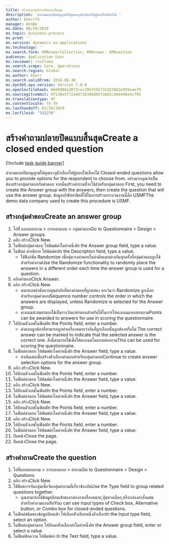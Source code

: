 ```yaml
---
title: สร้างคำถามปลายปิดแบบสิ้นสุด
description: 'คำถามแบบปิดอนุญาตให้คุณระบุตัวเลือกให้ผู้ตอบให้เลือกได้ '
author: kherr75
manager: AnnBe
ms.date: 08/29/2018
ms.topic: business-process
ms.prod: ''
ms.service: dynamics-ax-applications
ms.technology: ''
ms.search.form: KMAnswerCollection, KMAnswer, KMQuestion
audience: Application User
ms.reviewer: rschloma
ms.search.scope: Core, Operations
ms.search.region: Global
ms.author: kherr
ms.search.validFrom: 2016-06-30
ms.dyn365.ops.version: Version 7.0.0
ms.openlocfilehash: 6b08988a3872cec39b7592732d23862e959aae79
ms.sourcegitcommit: 0f530e5f72a40f383868957a6b5cb0e446e4c795
ms.translationtype: HT
ms.contentlocale: th-TH
ms.lasthandoff: 01/29/2019
ms.locfileid: "332276"
---
```

# <a name="create-a-closed-ended-question"></a><span data-ttu-id="dcff3-103">สร้างคำถามปลายปิดแบบสิ้นสุด</span><span class="sxs-lookup"><span data-stu-id="dcff3-103">Create a closed ended question</span></span>

[!include [task guide banner](../../includes/task-guide-banner.md)]

<span data-ttu-id="dcff3-104">คำถามแบบปิดอนุญาตให้คุณระบุตัวเลือกให้ผู้ตอบให้เลือกได้ </span><span class="sxs-lookup"><span data-stu-id="dcff3-104">Closed-ended questions allow you to provide options for the respondent to choose from.</span></span> <span data-ttu-id="dcff3-105">อย่างแรกคุณจำเป็นต้องสร้างกลุ่มคำตอบกับคำตอบ จากนั้นสร้างคำถามที่จะใช้สำหรับกลุ่มคำตอบ </span><span class="sxs-lookup"><span data-stu-id="dcff3-105">First, you need to create the Answer group with the answers, then create the question that will use the answer group.</span></span> <span data-ttu-id="dcff3-106">ข้อมูลบริษัทสาธิตที่ใช้ในการสร้างกระบวนงานนี้คือ USMF</span><span class="sxs-lookup"><span data-stu-id="dcff3-106">The demo data company used to create this procedure is USMF.</span></span>


## <a name="create-an-answer-group"></a><span data-ttu-id="dcff3-107">สร้างกลุ่มคำตอบ</span><span class="sxs-lookup"><span data-stu-id="dcff3-107">Create an answer group</span></span>
1. <span data-ttu-id="dcff3-108">ไปที่ แบบสอบถาม > การออกแบบ > กลุ่มคำตอบ</span><span class="sxs-lookup"><span data-stu-id="dcff3-108">Go to Questionnaire > Design > Answer groups.</span></span>
2. <span data-ttu-id="dcff3-109">คลิก สร้าง</span><span class="sxs-lookup"><span data-stu-id="dcff3-109">Click New.</span></span>
3. <span data-ttu-id="dcff3-110">ในฟิลด์กลุ่มคำตอบ ให้พิมพ์ค่าใดค่าหนึ่ง</span><span class="sxs-lookup"><span data-stu-id="dcff3-110">In the Answer group field, type a value.</span></span>
4. <span data-ttu-id="dcff3-111">ในฟิลด์ คำอธิบาย ให้พิมพ์ค่า</span><span class="sxs-lookup"><span data-stu-id="dcff3-111">In the Description field, type a value.</span></span>
    * <span data-ttu-id="dcff3-112">ใช้ฟังก์ชัน Randomize เพื่อสุ่มวางคำตอบในลำดับแตกต่างกันทุกครั้งที่กลุ่มคำตอบถูกใช้สำหรับคำถาม</span><span class="sxs-lookup"><span data-stu-id="dcff3-112">Use the Randomize functionality to randomly place the answers in a different order each time the answer group is used for a question.</span></span>  
5. <span data-ttu-id="dcff3-113">คลิกคำตอบ</span><span class="sxs-lookup"><span data-stu-id="dcff3-113">Click Answer.</span></span>
6. <span data-ttu-id="dcff3-114">คลิก สร้าง</span><span class="sxs-lookup"><span data-stu-id="dcff3-114">Click New.</span></span>
    * <span data-ttu-id="dcff3-115">หมายเลขลำดับควบคุมลำดับที่ของคำตอบที่ถูกแสดง ยกเว้นว่า Randomize ถูกเลือกสำหรับกลุ่มคำตอบ</span><span class="sxs-lookup"><span data-stu-id="dcff3-115">Sequence number controls the order in which the answers are displayed, unless Randomize is selected for the Answer group.</span></span>  
    * <span data-ttu-id="dcff3-116">คะแนนสะสมสามาถใช้เป็นรางวัลแก่คำตอบสำหรับใช้ในการให้คะแนนแบบสอบถาม</span><span class="sxs-lookup"><span data-stu-id="dcff3-116">Points can be awarded to answers for use in scoring the questionnaire.</span></span>  
7. <span data-ttu-id="dcff3-117">ให้ป้อนตัวเลขในฟิลด์</span><span class="sxs-lookup"><span data-stu-id="dcff3-117">In the Points field, enter a number.</span></span>
    * <span data-ttu-id="dcff3-118">คำตอบถูกต้องที่สามารถถูกทำเครื่องหมายว่าอันที่ถูกเลือกนั้นถูกต้องหรือไม่ </span><span class="sxs-lookup"><span data-stu-id="dcff3-118">The correct answer can be marked to indicate that the selected answer is the correct one.</span></span> <span data-ttu-id="dcff3-119">สิ่งนี้สามารถใช้เพื่อให้คะแนนในแบบสอบถาม</span><span class="sxs-lookup"><span data-stu-id="dcff3-119">This can be used for scoring the questionnaire.</span></span>  
8. <span data-ttu-id="dcff3-120">ในฟิลด์คำตอบ ให้พิมพ์ค่าใดค่าหนึ่ง</span><span class="sxs-lookup"><span data-stu-id="dcff3-120">In the Answer field, type a value.</span></span>
    * <span data-ttu-id="dcff3-121">ดำเนินต่อเพื่อสร้างตัวเลือกคำตอบสำหรับกลุ่มคำตอบ</span><span class="sxs-lookup"><span data-stu-id="dcff3-121">Continue to create answer selection options for the answer group.</span></span>  
9. <span data-ttu-id="dcff3-122">คลิก สร้าง</span><span class="sxs-lookup"><span data-stu-id="dcff3-122">Click New.</span></span>
10. <span data-ttu-id="dcff3-123">ให้ป้อนตัวเลขในฟิลด์</span><span class="sxs-lookup"><span data-stu-id="dcff3-123">In the Points field, enter a number.</span></span>
11. <span data-ttu-id="dcff3-124">ในฟิลด์คำตอบ ให้พิมพ์ค่าใดค่าหนึ่ง</span><span class="sxs-lookup"><span data-stu-id="dcff3-124">In the Answer field, type a value.</span></span>
12. <span data-ttu-id="dcff3-125">คลิก สร้าง</span><span class="sxs-lookup"><span data-stu-id="dcff3-125">Click New.</span></span>
13. <span data-ttu-id="dcff3-126">ให้ป้อนตัวเลขในฟิลด์</span><span class="sxs-lookup"><span data-stu-id="dcff3-126">In the Points field, enter a number.</span></span>
14. <span data-ttu-id="dcff3-127">ในฟิลด์คำตอบ ให้พิมพ์ค่าใดค่าหนึ่ง</span><span class="sxs-lookup"><span data-stu-id="dcff3-127">In the Answer field, type a value.</span></span>
15. <span data-ttu-id="dcff3-128">คลิก สร้าง</span><span class="sxs-lookup"><span data-stu-id="dcff3-128">Click New.</span></span>
16. <span data-ttu-id="dcff3-129">ให้ป้อนตัวเลขในฟิลด์</span><span class="sxs-lookup"><span data-stu-id="dcff3-129">In the Points field, enter a number.</span></span>
17. <span data-ttu-id="dcff3-130">ในฟิลด์คำตอบ ให้พิมพ์ค่าใดค่าหนึ่ง</span><span class="sxs-lookup"><span data-stu-id="dcff3-130">In the Answer field, type a value.</span></span>
18. <span data-ttu-id="dcff3-131">คลิก สร้าง</span><span class="sxs-lookup"><span data-stu-id="dcff3-131">Click New.</span></span>
19. <span data-ttu-id="dcff3-132">ให้ป้อนตัวเลขในฟิลด์</span><span class="sxs-lookup"><span data-stu-id="dcff3-132">In the Points field, enter a number.</span></span>
20. <span data-ttu-id="dcff3-133">ในฟิลด์คำตอบ ให้พิมพ์ค่าใดค่าหนึ่ง</span><span class="sxs-lookup"><span data-stu-id="dcff3-133">In the Answer field, type a value.</span></span>
21. <span data-ttu-id="dcff3-134">ปิดหน้า</span><span class="sxs-lookup"><span data-stu-id="dcff3-134">Close the page.</span></span>
22. <span data-ttu-id="dcff3-135">ปิดหน้า</span><span class="sxs-lookup"><span data-stu-id="dcff3-135">Close the page.</span></span>

## <a name="create-the-question"></a><span data-ttu-id="dcff3-136">สร้างคำถาม</span><span class="sxs-lookup"><span data-stu-id="dcff3-136">Create the question</span></span>
1. <span data-ttu-id="dcff3-137">ไปที่แบบสอบถาม > การออกแบบ > คำถาม</span><span class="sxs-lookup"><span data-stu-id="dcff3-137">Go to Questionnaire > Design > Questions.</span></span>
2. <span data-ttu-id="dcff3-138">คลิก สร้าง</span><span class="sxs-lookup"><span data-stu-id="dcff3-138">Click New.</span></span>
3. <span data-ttu-id="dcff3-139">ใช้ฟิลด์การจัดกลุ่มเพื่อจัดกลุ่มคำถามที่เกี่ยวข้องกัน</span><span class="sxs-lookup"><span data-stu-id="dcff3-139">Use the Type field to group related questions together.</span></span>
    * <span data-ttu-id="dcff3-140">คุณสามารถใช้ข้อมูลป้อนเข้าของกล่องกาเครื่องหมาย,ปุ่มทางเลือก,หรือกล่องคำสั่งผสมสำหรับคำถามแบบปิด</span><span class="sxs-lookup"><span data-stu-id="dcff3-140">You can use input types of Check box, Alternative button, or Combo box for closed-ended questions.</span></span>  
4. <span data-ttu-id="dcff3-141">ในฟิลด์ชนิดของข้อมูลป้อนเข้า ให้เลือกตัวเลือกหนึ่งตัวเลือก</span><span class="sxs-lookup"><span data-stu-id="dcff3-141">In the Input type field, select an option.</span></span>
5. <span data-ttu-id="dcff3-142">ในฟิลด์กลุ่มคำตอบ ให้ป้อนหรือเลือกค่าใดค่าหนึ่ง</span><span class="sxs-lookup"><span data-stu-id="dcff3-142">In the Answer group field, enter or select a value.</span></span>
6. <span data-ttu-id="dcff3-143">ในฟิลด์ข้อความ ให้พิมพ์ค่า </span><span class="sxs-lookup"><span data-stu-id="dcff3-143">In the Text field, type a value.</span></span>

